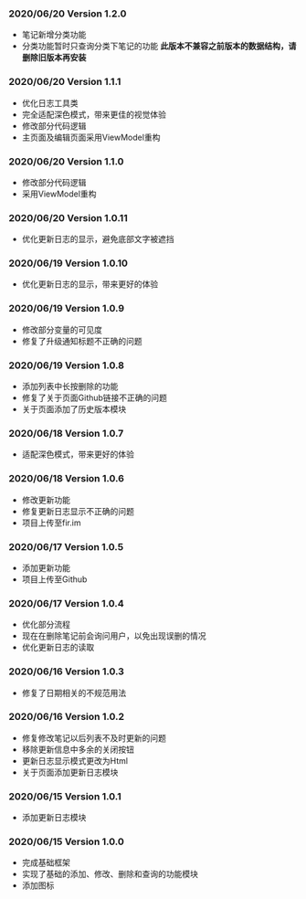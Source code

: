 ### 2020/06/20 Version 1.2.0

* 笔记新增分类功能
* 分类功能暂时只查询分类下笔记的功能
**此版本不兼容之前版本的数据结构，请删除旧版本再安装**

### 2020/06/20 Version 1.1.1

* 优化日志工具类
* 完全适配深色模式，带来更佳的视觉体验
* 修改部分代码逻辑
* 主页面及编辑页面采用ViewModel重构

### 2020/06/20 Version 1.1.0

* 修改部分代码逻辑
* 采用ViewModel重构

### 2020/06/20 Version 1.0.11

* 优化更新日志的显示，避免底部文字被遮挡

### 2020/06/19 Version 1.0.10

* 优化更新日志的显示，带来更好的体验

### 2020/06/19 Version 1.0.9

* 修改部分变量的可见度
* 修复了升级通知标题不正确的问题

### 2020/06/19 Version 1.0.8

* 添加列表中长按删除的功能
* 修复了关于页面Github链接不正确的问题
* 关于页面添加了历史版本模块

### 2020/06/18 Version 1.0.7

* 适配深色模式，带来更好的体验

### 2020/06/18 Version 1.0.6

* 修改更新功能
* 修复更新日志显示不正确的问题
* 项目上传至fir.im

### 2020/06/17 Version 1.0.5

* 添加更新功能
* 项目上传至Github

### 2020/06/17 Version 1.0.4

* 优化部分流程
* 现在在删除笔记前会询问用户，以免出现误删的情况
* 优化更新日志的读取

### 2020/06/16 Version 1.0.3

* 修复了日期相关的不规范用法

### 2020/06/16 Version 1.0.2

* 修复修改笔记以后列表不及时更新的问题
* 移除更新信息中多余的关闭按钮
* 更新日志显示模式更改为Html
* 关于页面添加更新日志模块

### 2020/06/15 Version 1.0.1

* 添加更新日志模块

### 2020/06/15 Version 1.0.0

* 完成基础框架
* 实现了基础的添加、修改、删除和查询的功能模块
* 添加图标
